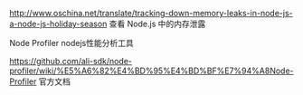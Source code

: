 
http://www.oschina.net/translate/tracking-down-memory-leaks-in-node-js-a-node-js-holiday-season 查看 Node.js 中的内存泄露

Node Profiler nodejs性能分析工具

https://github.com/ali-sdk/node-profiler/wiki/%E5%A6%82%E4%BD%95%E4%BD%BF%E7%94%A8Node-Profiler 官方文档
